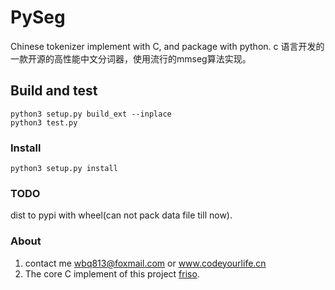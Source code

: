# PySeg
Chinese tokenizer implement with C, and package with python.
c 语言开发的一款开源的高性能中文分词器，使用流行的mmseg算法实现。

## Build and test
```shell script
python3 setup.py build_ext --inplace
python3 test.py
```

### Install
```shell script
python3 setup.py install
```

### TODO 
dist to pypi with wheel(can not pack data file till now).

### About
1. contact me wbq813@foxmail.com or www.codeyourlife.cn
1. The core C implement of this project [friso](https://github.com/lionsoul2014/friso).